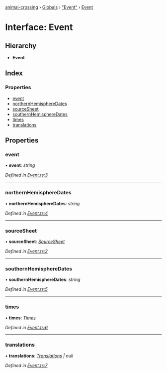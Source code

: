 [animal-crossing](../README.md) › [Globals](../globals.md) › ["Event"](../modules/_event_.md) › [Event](_event_.event.md)

# Interface: Event

## Hierarchy

* **Event**

## Index

### Properties

* [event](_event_.event.md#event)
* [northernHemisphereDates](_event_.event.md#northernhemispheredates)
* [sourceSheet](_event_.event.md#sourcesheet)
* [southernHemisphereDates](_event_.event.md#southernhemispheredates)
* [times](_event_.event.md#times)
* [translations](_event_.event.md#translations)

## Properties

###  event

• **event**: *string*

*Defined in [Event.ts:3](https://github.com/Norviah/animal-crossing/blob/0850a1e/module/types/Event.ts#L3)*

___

###  northernHemisphereDates

• **northernHemisphereDates**: *string*

*Defined in [Event.ts:4](https://github.com/Norviah/animal-crossing/blob/0850a1e/module/types/Event.ts#L4)*

___

###  sourceSheet

• **sourceSheet**: *[SourceSheet](../enums/_event_.sourcesheet.md)*

*Defined in [Event.ts:2](https://github.com/Norviah/animal-crossing/blob/0850a1e/module/types/Event.ts#L2)*

___

###  southernHemisphereDates

• **southernHemisphereDates**: *string*

*Defined in [Event.ts:5](https://github.com/Norviah/animal-crossing/blob/0850a1e/module/types/Event.ts#L5)*

___

###  times

• **times**: *[Times](../enums/_event_.times.md)*

*Defined in [Event.ts:6](https://github.com/Norviah/animal-crossing/blob/0850a1e/module/types/Event.ts#L6)*

___

###  translations

• **translations**: *[Translations](_event_.translations.md) | null*

*Defined in [Event.ts:7](https://github.com/Norviah/animal-crossing/blob/0850a1e/module/types/Event.ts#L7)*

